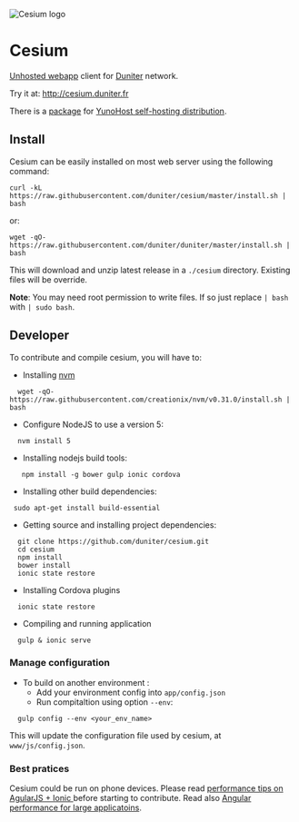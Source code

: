 ![Cesium logo](https://raw.github.com/duniter/cesium/master/cesium-logo.large.blue.sand-dune-250×250.png)

# Cesium

[Unhosted webapp](https://unhosted.org) client for [Duniter](https://duniter.org) network.

Try it at: http://cesium.duniter.fr

There is a [package](https://github.com/duniter/cesium_ynh) for [YunoHost self-hosting distribution](https://yunohost.org).

## Install

Cesium can be easily installed on most web server using the following command:

```
curl -kL https://raw.githubusercontent.com/duniter/cesium/master/install.sh | bash
```
or:

```
wget -qO- https://raw.githubusercontent.com/duniter/duniter/master/install.sh | bash
```

This will download and unzip latest release in a `./cesium` directory.
Existing files will be override.

**Note**: You may need root permission to write files. If so just replace `| bash` with `| sudo bash`.


## Developer

To contribute and compile cesium, you will have to: 
 
  - Installing [nvm](https://github.com/creationix/nvm)
```
  wget -qO- https://raw.githubusercontent.com/creationix/nvm/v0.31.0/install.sh | bash
```

  - Configure NodeJS to use a version 5:
```
  nvm install 5 
```
      
  - Installing nodejs build tools:
```
   npm install -g bower gulp ionic cordova
```

  - Installing other build dependencies:
```
 sudo apt-get install build-essential
```
   
   
  - Getting source and installing project dependencies:    
```
  git clone https://github.com/duniter/cesium.git
  cd cesium
  npm install
  bower install
  ionic state restore
```
  - Installing Cordova plugins    
```
  ionic state restore
```

  - Compiling and running application   
```
  gulp & ionic serve
```

### Manage configuration

 - To build on another environment :
   - Add your environment config into `app/config.json`
   - Run compitaltion using option `--env`:
```
  gulp config --env <your_env_name> 
```

 This will update the configuration file used by cesium, at `www/js/config.json`.

### Best pratices

 Cesium could be run on phone devices. Please read [performance tips on AgularJS + Ionic ](http://julienrenaux.fr/2015/08/24/ultimate-angularjs-and-ionic-performance-cheat-sheet/)
 before starting to contribute.
 Read also [Angular performance for large applicatoins](https://www.airpair.com/angularjs/posts/angularjs-performance-large-applications). 
